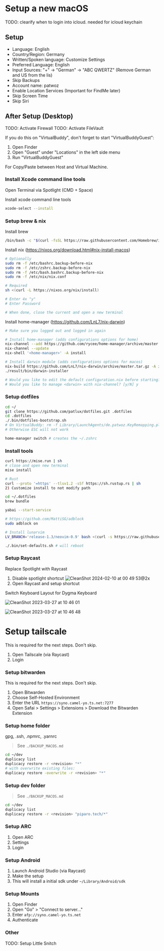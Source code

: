 # Setup a new macOS

TODO: clearify when to login into icloud. needed for icloud keychain

## Setup

- Language: English
- Country/Region: Germany
- Written/Spoken language: Customize Settings
- Preferred Language: English
- Input Sources: "+" -> "German" -> "ABC QWERTZ" (Remove German and US from the lis)
- Skip Backups
- Account name: patwoz
- Enable Location Services (Important for FindMe later)
- Skip Screen Time
- Skip Siri


## After Setup (Desktop)

TODO: Activate Firewall
TODO: Activate FileVault

If you do this on "VirtualBuddy", don't forget to start "VirtualBuddyGuest":

1. Open Finder
2. Open "Guest" under "Locations" in the left side menu
3. Run "VirtualBuddyGuest"

For Copy/Paste between Host and Virtual Machine.

### Install Xcode command line tools

Open Terminal via Spotlight (CMD + Space)

Install xcode command line tools

```sh
xcode-select --install
```

### Setup brew & nix

Install brew

```sh
/bin/bash -c "$(curl -fsSL https://raw.githubusercontent.com/Homebrew/install/HEAD/install.sh)"
```

Install nix (https://nixos.org/download.html#nix-install-macos)

```sh
# Optionally
sudo rm -f /etc/bashrc.backup-before-nix
sudo rm -f /etc/zshrc.backup-before-nix
sudo rm -f /etc/bash.bashrc.backup-before-nix
sudo rm -f /etc/nix/nix.conf

# Required
sh <(curl -L https://nixos.org/nix/install)

# Enter 4x "y"
# Enter Password

# When done, close the current and open a new terminal
```

Install home-manager (https://github.com/LnL7/nix-darwin)

```sh
# Make sure you logged out and logged in again

# Install home-manager (adds configurations options for home)
nix-channel --add https://github.com/rycee/home-manager/archive/master.tar.gz home-manager
nix-channel --update
nix-shell '<home-manager>' -A install

# Install darwin module (adds configurations options for macos)
nix-build https://github.com/LnL7/nix-darwin/archive/master.tar.gz -A installer
./result/bin/darwin-installer

# Would you like to edit the default configuration.nix before starting? [y/N] N
# Would you like to manage <darwin> with nix-channel? [y/N] y
```

### Setup dotfiles

```sh
cd ~/
git clone https://github.com/patlux/dotfiles.git .dotfiles
cd .dotfiles
./.bin/dotfiles-bootstrap.sh
# On VirtualBuddy: rm -f Library/LaunchAgents/de.patwoz.KeyRemapping.plist
# Otherwise ESC will not work

home-manager switch # creates the ~/.zshrc
```

### Install tools

```sh
curl https://mise.run | sh
# close and open new terminal
mise install

# Rust
curl --proto '=https' --tlsv1.2 -sSf https://sh.rustup.rs | sh
2) Customize install to not modify path

cd ~/.dotfiles
brew bundle

yabai --start-service

# https://github.com/MattiSG/adblock
sudo adblock on

# Install lunarvim
LV_BRANCH='release-1.3/neovim-0.9' bash <(curl -s https://raw.githubusercontent.com/LunarVim/LunarVim/release-1.3/neovim-0.9/utils/installer/install.sh)

./.bin/set-defaults.sh # will reboot
```

### Setup Raycast

Replace Spotlight with Raycast

1. Disable spotlight shortcut
![CleanShot 2024-02-10 at 00 49 53@2x](https://github.com/patlux/dotfiles/assets/4481570/1ae0b66d-18c0-482d-94f8-71f8a2542603)
2. Open Raycast and setup shortcut

Switch Keyboard Layout for Dygma Keyboard

![CleanShot 2023-03-27 at 10 46 01](https://github.com/patlux/dotfiles/assets/4481570/291b8e51-e965-494d-92c3-dd7183c807e5)

![CleanShot 2023-03-27 at 10 46 48](https://github.com/patlux/dotfiles/assets/4481570/2be86882-a5ae-4f63-b653-a17de2876fc9)

# Setup tailscale

This is required for the next steps. Don't skip.

1. Open Tailscale (via Raycast)
2. Login

### Setup bitwarden

This is required for the next steps. Don't skip.

1. Open Bitwarden
2. Choose Self-Hosted Environment
3. Enter the URL `https://syno.camel-yo.ts.net:7277`
4. Open Safai > Settings > Extensions > Download the Bitwarden Extension

### Setup home folder

gpg, .ssh, .npmrc, .yarnrc

> See `./BACKUP_MACOS.md`

```sh
cd ~/dev
duplicacy list
duplicacy restore -r <revision> "*"
# with overwrite existing files:
duplicacy restore -overwrite -r <revision> "*"
```

### Setup dev folder

> See `./BACKUP_MACOS.md`

```sh
cd ~/dev
duplicacy list
duplicacy restore -r <revision> "piparo.tech/*"
```

### Setup ARC

1. Open ARC
2. Settings
3. Login

### Setup Android

1. Launch Android Studio (via Raycast)
2. Make the setup
3. This will install a initial sdk under `~/Library/Android/sdk`

### Setup Mounts

1. Open Finder
2. Open "Go" > "Connect to server..."
3. Enter `afp://syno.camel-yo.ts.net`
4. Authenticate

### Other

TODO: Setup Little Snitch
